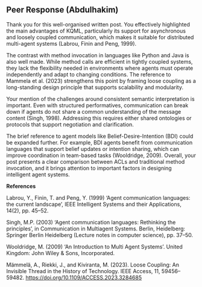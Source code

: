 ## Peer Response (Abdulhakim) 


Thank you for this well-organised written post. You effectively highlighted the main advantages of KQML, particularly its support for asynchronous and loosely coupled communication, which makes it suitable for distributed multi-agent systems (Labrou, Finin and Peng, 1999).

The contrast with method invocation in languages like Python and Java is also well made. While method calls are efficient in tightly coupled systems, they lack the flexibility needed in environments where agents must operate independently and adapt to changing conditions. The reference to Mammela et al. (2023) strengthens this point by framing loose coupling as a long-standing design principle that supports scalability and modularity.

Your mention of the challenges around consistent semantic interpretation is important. Even with structured performatives, communication can break down if agents do not share a common understanding of the message content (Singh, 1998). Addressing this requires either shared ontologies or protocols that support negotiation and clarification.

The brief reference to agent models like Belief-Desire-Intention (BDI) could be expanded further. For example, BDI agents benefit from communication languages that support belief updates or intention sharing, which can improve coordination in team-based tasks (Wooldridge, 2009). Overall, your post presents a clear comparison between ACLs and traditional method invocation, and it brings attention to important factors in designing intelligent agent systems.


**References**

Labrou, Y., Finin, T. and Peng, Y. (1999) ‘Agent communication languages: the current landscape’, IEEE Intelligent Systems and their Applications, 14(2), pp. 45–52.

Singh, M.P. (2003) ‘Agent communication languages: Rethinking the principles’, in Communication in Multiagent Systems. Berlin, Heidelberg: Springer Berlin Heidelberg (Lecture notes in computer science), pp. 37–50.

Wooldridge, M. (2009) ‘An Introduction to Multi Agent Systems’. United Kingdom: John Wiley & Sons, Incorporated.

Mämmelä, A., Riekki, J., and Kiviranta, M. (2023). Loose Coupling: An Invisible Thread in the History of Technology. IEEE Access, 11, 59456–59482. https://doi.org/10.1109/ACCESS.2023.3284685

